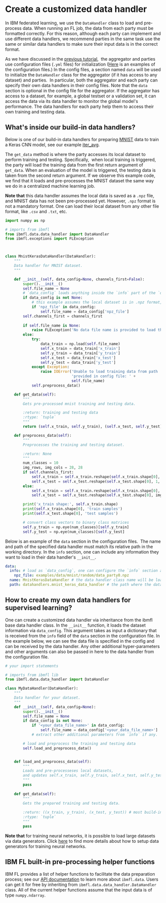 # Create a customized data handler

In IBM federated learning, we use the `DataHandler` class to load and pre-process data. 
When running an FL job, the data from each party must be formatted correctly. 
For this reason, although each party can implement and use different data handlers, 
we recommend parties in the same task use the same or similar data handlers to 
make sure their input data is in the correct format.


As we have discussed in the [previous tutorial](configure_fl.md), 
the aggregator and parties use configuration files (`.yml` files) for initialization 
([Here](configure_fl.md#the-aggregators-configuration-file) is an examples of the configuration files.)
In the config files, a section named `data` will be used to initialize the `DataHandler` class 
for the aggregator (if it has access to any dataset) and parties. 
In particular, both the aggregator and each party can specify their own data handlers in their config files. 
Note that the `data` section is optional in the config file for the aggregator. 
If the aggregator has access to a dataset, for example, a global testset or a validation set, 
it can access the data via its data handler to monitor the global model's performance. 
The data handlers for each party help them to access their own training and testing data.

## What's inside our build-in data handlers?
Below is one of our build-in data handlers for preparing [MNIST](http://yann.lecun.com/exdb/mnist/) data to train a Keras CNN model, 
see our example [iter_avg](../../examples/iter_avg).

The `get_data` method is where the party accesses its local dataset to perform training and testing. 
Specifically,  when local training is triggered, the party will load the training data from the first return argument of `get_data`. 
When an evaluation of the model is triggered, the testing data is taken from the second return argument.
If we observe this example code, we find that it loads and pre-processes the MNIST dataset the same way we do in a centralized machine learning job. 

**Note that** this data handler assumes the local data is saved as a `.npz` file, and MNIST data has not been pre-processed yet.
However, `.npz` format is not a mandatory format. One can load their local dataset from 
any other file format, like `.csv` and `.txt`, etc. 

```python
import numpy as np

# imports from ibmfl
from ibmfl.data.data_handler import DataHandler
from ibmfl.exceptions import FLException



class MnistKerasDataHandler(DataHandler):
    """
    Data handler for MNIST dataset.
    """

    def __init__(self, data_config=None, channels_first=False):
        super().__init__()
        self.file_name = None
        # `data_config` loads anything inside the `info` part of the `data` section. 
        if data_config is not None:
            # this example assumes the local dataset is in .npz format, so it searches for it.
            if 'npz_file' in data_config: 
                self.file_name = data_config['npz_file']
        self.channels_first = channels_first
        
        if self.file_name is None:
            raise FLException('No data file name is provided to load the dataset.')
        else:
            try:
                data_train = np.load(self.file_name)
                self.x_train = data_train['x_train']
                self.y_train = data_train['y_train']
                self.x_test = data_train['x_test']
                self.y_test = data_train['y_test']
            except Exception:
                raise IOError('Unable to load training data from path '
                              'provided in config file: ' +
                              self.file_name)
            self.preprocess_data()

    def get_data(self):
        """
        Gets pre-processed mnist training and testing data. 

        :return: training and testing data
        :rtype: `tuple`
        """
        return (self.x_train, self.y_train), (self.x_test, self.y_test)

    def preprocess_data(self):
        """
        Preprocesses the training and testing dataset.

        :return: None
        """
        num_classes = 10
        img_rows, img_cols = 28, 28
        if self.channels_first:
            self.x_train = self.x_train.reshape(self.x_train.shape[0], 1, img_rows, img_cols)
            self.x_test = self.x_test.reshape(self.x_test.shape[0], 1, img_rows, img_cols)
        else:
            self.x_train = self.x_train.reshape(self.x_train.shape[0], img_rows, img_cols, 1)
            self.x_test = self.x_test.reshape(self.x_test.shape[0], img_rows, img_cols, 1)

        print('x_train shape:', self.x_train.shape)
        print(self.x_train.shape[0], 'train samples')
        print(self.x_test.shape[0], 'test samples')

        # convert class vectors to binary class matrices
        self.y_train = np.eye(num_classes)[self.y_train]
        self.y_test = np.eye(num_classes)[self.y_test]
```
Below is an example of the `data` section in the configuration files. 
The name and path of the specified data handler must match its relative path in the working directory.
In the `info` section, one can include any information they want to load in their data handler's `__init__`.
```yaml
data:
  info: # load as `data_config`, one can configure the `info` section at will
    npz_file: examples/data/mnist/random/data_party0.npz 
  name: MnistKerasDataHandler # the data handler class name will be loaded
  path: datahandlers.mnist_keras_data_handler # the path where the data handler is implemented
```

## How to create my own data handlers for supervised learning?

One can create a customized data handler via inheritance from the ibmfl base data handler class.
In the `__init__` function, it loads the dataset information via `data_config`. 
This argument takes as input a dictionary that is received from the `info` field of the `data` section in the configuration file. 
In the example below, we can see the data file is specified in the config and can be received by the data handler. 
Any other additional hyper-parameters and other arguments can also be passed in here to the data handler from the configuration file.

```python
# your import statements

# imports from ibmfl lib
from ibmfl.data.data_handler import DataHandler

class MyDataHandler(DataHandler):
    """
    Data handler for your dataset.
    """
    def __init__(self, data_config=None):
        super().__init__()
        self.file_name = None
        if data_config is not None:
            if '<your_data_file_name>' in data_config:
                self.file_name = data_config['<your_data_file_name>']
            # extract other additional parameters from `info` if any.

        # load and preprocess the training and testing data
        self.load_and_preprocess_data()


    def load_and_preprocess_data(self):
        """
        Loads and pre-processeses local datasets, 
        and updates self.x_train, self.y_train, self.x_test, self.y_test.
        """
        pass
    
    def get_data(self):
        """
        Gets the prepared training and testing data.
        
        :return: ((x_train, y_train), (x_test, y_test)) # most build-in training modules expect data is returned in this format
        :rtype: `tuple` 
        """
        pass
```
**Note that** for training neural networks, it is possible to load large datasets via data generators.
Click [here](set_up_data_generators_for_fl.md) to find more details about how to setup data generators for training neural networks. 

## IBM FL built-in pre-processing helper functions

IBM FL provides a list of helper functions to facilitate the data preparation process; 
see our [API documentation](http://ibmfl-api-docs.mybluemix.net/index.html) to learn more about `ibmfl.data`.
Users can get it for free by inheriting from `ibmfl.data.data_handler.DataHandler` class. 
All of the current helper functions assume that the input data is of type `numpy.ndarray`.
